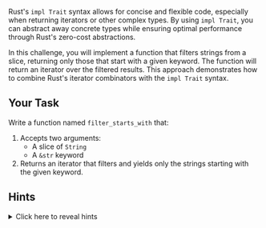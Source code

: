 Rust's `impl Trait` syntax allows for concise and flexible code, especially when returning iterators or other complex types. By using `impl Trait`, you can abstract away concrete types while ensuring optimal performance through Rust's zero-cost abstractions.

In this challenge, you will implement a function that filters strings from a slice, returning only those that start with a given keyword. The function will return an iterator over the filtered results. This approach demonstrates how to combine Rust's iterator combinators with the `impl Trait` syntax.

## Your Task

Write a function named `filter_starts_with` that:

1. Accepts two arguments:
   - A slice of `String`
   - A `&str` keyword
2. Returns an iterator that filters and yields only the strings starting with the given keyword.

## Hints

<details>
    <summary>Click here to reveal hints</summary>

- Use `.iter()` to iterate over references to the strings in the slice.
- The `filter` method takes a closure to apply a filtering condition.
- Use the `starts_with` method to check if a string starts with a keyword.
- Use `move` in the closure to capture the keyword.

</details>
